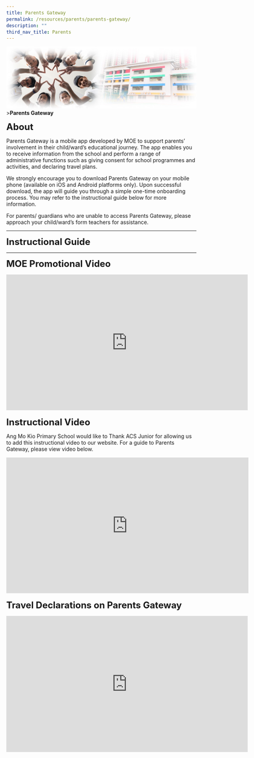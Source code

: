 ```yaml
---
title: Parents Gateway
permalink: /resources/parents/parents-gateway/
description: ""
third_nav_title: Parents
---
```

![Sub-banner](/images/sub%20banner.jpg)
&gt;**Parents Gateway**


**<font size="5">About</font>**

Parents Gateway is a mobile app developed by MOE to support parents’ involvement in their child/ward’s educational journey. The app enables you to receive information from the school and perform a range of administrative functions such as giving consent for school programmes and activities, and declaring travel plans. 

We strongly encourage you to download Parents Gateway on your mobile phone (available on iOS and Android platforms only). Upon successful download, the app will guide you through a simple one-time onboarding process. You may refer to the instructional guide below for more information.

For parents/ guardians who are unable to access Parents Gateway, please approach your child/ward’s form teachers for assistance.


_____


**<font size="5">Instructional Guide</font>**




____

**<font size="5">MOE Promotional Video
</font>**

<iframe width="640" height="359" src="https://www.youtube.com/embed/PCM5o8jAncc" title="YouTube video player" frameborder="0" allow="accelerometer; autoplay; clipboard-write; encrypted-media; gyroscope; picture-in-picture" allowfullscreen=""></iframe>

**<font size="5">Instructional Video
</font>**

Ang Mo Kio Primary School would like to Thank ACS Junior for allowing us to add this instructional video to our website. For a guide to Parents Gateway, please view video below.

<iframe width="642" height="359" src="https://www.youtube.com/embed/29H_d-l5H0s" title="YouTube video player" frameborder="0" allow="accelerometer; autoplay; clipboard-write; encrypted-media; gyroscope; picture-in-picture" allowfullscreen=""></iframe>

**<font size="5">Travel Declarations on Parents Gateway
</font>**

<iframe width="640" height="360" src="https://www.youtube.com/embed/3ve2PbID4Qg" title="YouTube video player" frameborder="0" allow="accelerometer; autoplay; clipboard-write; encrypted-media; gyroscope; picture-in-picture" allowfullscreen=""></iframe>